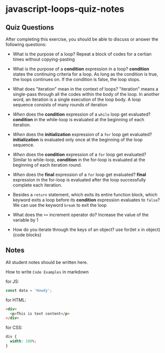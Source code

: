 # javascript-loops-quiz-notes

## Quiz Questions

After completing this exercise, you should be able to discuss or answer the following questions:

- What is the purpose of a loop?
  Repeat a block of codes for a certian times without copying-pasting
- What is the purpose of a **condition** expression in a loop?
  **condition** states the continuing criteria for a loop. As long as the condition is true, the loops continues on. If the condition is false, the loop stops.

- What does "iteration" mean in the context of loops?
  "iteration" means a single-pass through all the codes within the body of the loop. In another word, an iteration is a single execution of the loop body. A loop sequence consists of many rounds of iteration

- _When_ does the **condition** expression of a `while` loop get evaluated?
  **condition** in the while-loop is evaluated at the beginning of each iteration.

- _When_ does the **initialization** expression of a `for` loop get evaluated?
  **initialization** is evaluated only once at the beginning of the loop sequence.

- _When_ does the **condition** expression of a `for` loop get evaluated?
  Similar to while-loop, **condition** in the for-loop is evaluated at the beginning of each iteration round.

- _When_ does the **final** expression of a `for` loop get evaluated?
  **final** expression in the for-loop is evaluated after the loop successfully complete each iteration.

- Besides a `return` statement, which exits its entire function block, which keyword exits a loop before its **condition** expression evaluates to `false`?
  We can use the keyword `break` to exit the loop

- What does the `++` increment operator do?
  Increase the value of the variable by 1

- How do you iterate through the keys of an object?
  use for(let x in object){code blocks}

## Notes

All student notes should be written here.

How to write `Code Examples` in markdown

for JS:

```javascript
const data = 'Howdy';
```

for HTML:

```html
<div>
  <p>This is text content</p>
</div>
```

for CSS:

```css
div {
  width: 100%;
}
```
